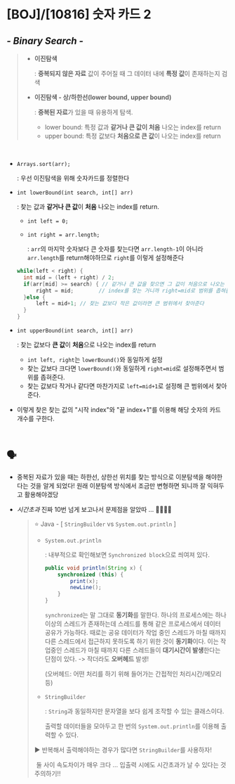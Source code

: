 # [BOJ]/[10816] 숫자 카드 2

## *- Binary Search -*

> * **이진탐색**
>
>   : **중복되지 않은 자료** 값이 주어질 때 그 데이터 내에 **특정 값**이 존재하는지 검색
>
> * **이진탐색 - 상/하한선(lower bound, upper bound)**
>
>   : **중복된 자료**가 있을 때 유용하게 탐색. 
>
>   * lower bound: 특정 값과 **같거나 큰 값이 처음** 나오는 index를 return
>   * upper bound: 특정 값보다 **처음으로 큰 값**이 나오는 index를 return

</br>

* `Arrays.sort(arr);`

  : 우선 이진탐색을 위해 숫자카드를 정렬한다

* `int lowerBound(int search, int[] arr)`

  : 찾는 값과 **같거나 큰 값**이 **처음** 나오는 index를 return.

  * `int left = 0;`

  * `int right = arr.length;`

    : `arr`의 마지막 숫자보다 큰 숫자를 찾는다면 `arr.length-1`이 아니라 `arr.length`를 return해야하므로 `right`를 이렇게 설정해준다

  ```java 
  while(left < right) {
  	int mid = (left + right) / 2;
  	if(arr[mid] >= search) { // 같거나 큰 값을 찾으면 그 값이 처음으로 나오는 
  		right = mid;		// index를 찾는 거니까 right=mid로 범위를 좁혀줌
  	}else { 
  		left = mid+1; // 찾는 값보다 작은 값이라면 큰 범위에서 찾아준다
  	}
  }
  ```

* `int upperBound(int search, int[] arr)`

  : 찾는 값보다 **큰 값**이 **처음**으로 나오는 index를 return

  * `int left, right`는 `lowerBound()`와 동일하게 설정
  * 찾는 값보다 크다면 `lowerBound()`와 동일하게 `right=mid`로 설정해주면서 범위를 좁혀준다. 
  * 찾는 값보다 작거나 같다면 마찬가지로 `left=mid+1`로 설정해 큰 범위에서 찾아준다.

* 이렇게 찾은 찾는 값의 "시작 index"와 "끝 index+1"를 이용해 해당 숫자의 카드 개수를 구한다.

</br>

## :speaking_head:

* 중복된 자료가 있을 때는 하한선, 상한선 위치를 찾는 방식으로 이분탐색을 해야한다는 것을 알게 되었다! 원래 이분탐색 방식에서 조금만 변형하면 되니까 잘 익혀두고 활용해야겠당

* *시간초과*  진짜 10번 넘게 보고나서 문제점을 알았따 ... 🤦‍♀️🤷‍♀️

  > :star: Java - [ `StringBuilder` vs `System.out.println` ]
  >
  > * `System.out.println`
  >
  >   : 내부적으로 확인해보면 `Synchronized block`으로 씌여져 있다.
  >
  >   ```java
  >   public void println(String x) { 
  >       synchronized (this) { 
  >           print(x);
  >           newLine(); 
  >       } 
  >   }
  >   ```
  >
  >   `synchronized`는 말 그대로 **동기화**를 말한다. 하나의 프로세스에는 하나 이상의 스레드가 존재하는데 스레드를 통해 같은 프로세스에서 데이터 공유가 가능하다. 때로는 공유 데이터가 작업 중인 스레드가 마칠 때까지 다른 스레드에서 접근하지 못하도록 하기 위한 것이 **동기화**이다. 이는 작업중인 스레드가 마칠 때까지 다른 스레드들이 **대기시간이 발생**한다는 단점이 있다. -> 작더라도 **오버헤드** 발생!
  >
  >   (오버헤드: 어떤 처리를 하기 위해 들어가는 간접적인 처리시간/메모리 등)
  >
  > * `StringBuilder`
  >
  >   : `String`과 동일하지만 문자열을 보다 쉽게 조작할 수 있는 클래스이다.
  >
  >   출력할 데이터들을 모아두고 한 번의 `System.out.println`를 이용해 출력할 수 있다.
  >
  > :arrow_forward: 반복해서 출력해야하는 경우가 많다면 `StringBuilder`를 사용하자!
  >
  > ​	둘 사이 속도차이가 매우 크다 ... 입출력 시에도 시간초과가 날 수 있다는 것 주의하기!!

   

